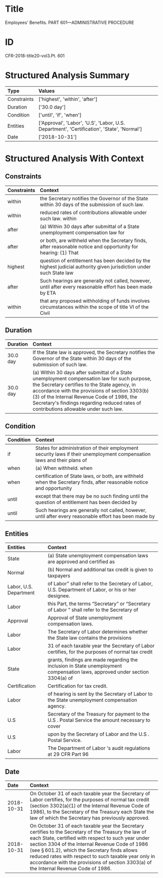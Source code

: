 # Title

 Employees' Benefits. PART 601—ADMINISTRATIVE PROCEDURE


# ID

 CFR-2018-title20-vol3.Pt. 601


# Structured Analysis Summary

| Type        | Values                                                                                     |
|:------------|:-------------------------------------------------------------------------------------------|
| Constraints | ['highest', 'within', 'after']                                                             |
| Duration    | ['30.0 day']                                                                               |
| Condition   | ['until', 'if', 'when']                                                                    |
| Entities    | ['Approval', 'Labor', 'U.S', 'Labor, U.S. Department', 'Certification', 'State', 'Normal'] |
| Date        | ['2018-10-31']                                                                             |


# Structured Analysis With Context

 


## Constraints

| Constraints   | Context                                                                                                            |
|:--------------|:-------------------------------------------------------------------------------------------------------------------|
| within        | the Secretary notifies the Governor of the State within  30 days of the submission of such law.                    |
| within        | reduced rates of contributions allowable under such law. within                                                    |
| after         | (a) Within 30 days  after submittal of a State unemployment compensation law for                                   |
| after         | or both, are withheld when the Secretary finds, after reasonable notice and opportunity for hearing: (1) That      |
| highest       | question of entitlement has been decided by the highest judicial authority given jurisdiction under such State law |
| after         | Such hearings are generally not called, however, until  after every reasonable effort has been made by ETA         |
| within        | that any proposed withholding of funds involves circumstances within the scope of title VI of the Civil            |


## Duration

| Duration   | Context                                                                                                                                                                                                                                                                                                                              |
|:-----------|:-------------------------------------------------------------------------------------------------------------------------------------------------------------------------------------------------------------------------------------------------------------------------------------------------------------------------------------|
| 30.0 day   | If the State law is approved, the Secretary notifies the Governor of the State within 30 days of the submission of such law.                                                                                                                                                                                                         |
| 30.0 day   | (a) Within 30 days after submittal of a State unemployment compensation law for such purpose, the Secretary certifies to the State agency, in accordance with the provisions of section 3303(b)(3) of the Internal Revenue Code of 1986, the Secretary's findings regarding reduced rates of contributions allowable under such law. |


## Condition

| Condition   | Context                                                                                                                |
|:------------|:-----------------------------------------------------------------------------------------------------------------------|
| if          | States for administration of their employment security laws if their unemployment compensation laws and their plans of |
| when        | (a) When withheld. when                                                                                                |
| when        | certification of State laws, or both, are withheld when the Secretary finds, after reasonable notice and opportunity   |
| until       | except that there may be no such finding until the question of entitlement has been decided by                         |
| until       | Such hearings are generally not called, however,  until after every reasonable effort has been made by                 |


## Entities

| Entities               | Context                                                                                                                      |
|:-----------------------|:-----------------------------------------------------------------------------------------------------------------------------|
| State                  | (a)  State unemployment compensation laws are approved and certified as                                                      |
| Normal                 | (b)  Normal and additional tax credit is given to taxpayers                                                                  |
| Labor, U.S. Department | of Labor&#8221; shall refer to the Secretary of Labor, U.S. Department  of Labor, or his or her designee.                    |
| Labor                  | this Part, the terms &#8220;Secretary&#8221; or &#8220;Secretary of Labor &#8221; shall refer to the Secretary of            |
| Approval               | Approval  of State unemployment compensation laws.                                                                           |
| Labor                  | The Secretary of  Labor determines whether the State law contains the provisions                                             |
| Labor                  | 31 of each taxable year the Secretary of Labor certifies, for the purposes of normal tax credit                              |
| State                  | grants, findings are made regarding the inclusion in State unemployment compensation laws, approved under section 3304(a) of |
| Certification          | Certification  for tax credit.                                                                                               |
| Labor                  | of hearing is sent by the Secretary of Labor  to the State unemployment compensation agency.                                 |
| U.S                    | Secretary of the Treasury for payment to the U.S . Postal Service the amount necessary to cover                              |
| U.S                    | upon by the Secretary of Labor and the U.S . Postal Service.                                                                 |
| Labor                  | The Department of  Labor 's audit regulations at 29 CFR Part 96                                                              |


## Date

| Date       | Context                                                                                                                                                                                                                                                                                                                                                                                                                   |
|:-----------|:--------------------------------------------------------------------------------------------------------------------------------------------------------------------------------------------------------------------------------------------------------------------------------------------------------------------------------------------------------------------------------------------------------------------------|
| 2018-10-31 | On October 31 of each taxable year the Secretary of Labor certifies, for the purposes of normal tax credit (section 3302(a)(1) of the Internal Revenue Code of 1986), to the Secretary of the Treasury each State the law of which the Secretary has previously approved.                                                                                                                                                 |
| 2018-10-31 | On October 31 of each taxable year the Secretary certifies to the Secretary of the Treasury the law of each State, certified with respect to such year under section 3304 of the Internal Revenue Code of 1986 (see &#167;&#8201;601.2), which the Secretary finds allows reduced rates with respect to such taxable year only in accordance with the provisions of section 3303(a) of the Internal Revenue Code of 1986. |


